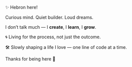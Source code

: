 ✨ Hebron here!

Curious mind. Quiet builder. Loud dreams.

I don’t talk much — I **create**, I **learn**, I **grow**.

🌀 Living for the process, not just the outcome.

🛠️ Slowly shaping a life I love — one line of code at a time.

Thanks for being here 🤍
